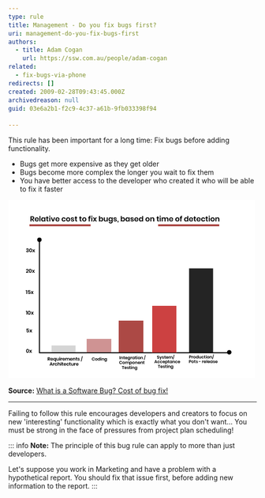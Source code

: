 ```yaml
---
type: rule
title: Management - Do you fix bugs first?
uri: management-do-you-fix-bugs-first
authors:
  - title: Adam Cogan
    url: https://ssw.com.au/people/adam-cogan
related:
  - fix-bugs-via-phone
redirects: []
created: 2009-02-28T09:43:45.000Z
archivedreason: null
guid: 03e6a2b1-f2c9-4c37-a61b-9fb033398f94

---
```


This rule has been important for a long time: Fix bugs before adding functionality.

* Bugs get more expensive as they get older
* Bugs become more complex the longer you wait to fix them
* You have better access to the developer who created it who will be able to fix it faster

<!--endintro-->

![Bugs cost more to fix over time](0_f1mn8rittlwl3zwz.png)

**Source:** [What is a Software Bug? Cost of bug fix!](https://www.testbytes.net/blog/what-is-a-software-bug)

---

Failing to follow this rule encourages developers and creators to focus on new 'interesting' functionality which is exactly what you don't want...
You must be strong in the face of pressures from project plan scheduling!

::: info
**Note:** The principle of this bug rule can apply to more than just developers.

Let's suppose you work in Marketing and have a problem with a hypothetical report. You should fix that issue first, before adding new information to the report.
:::
